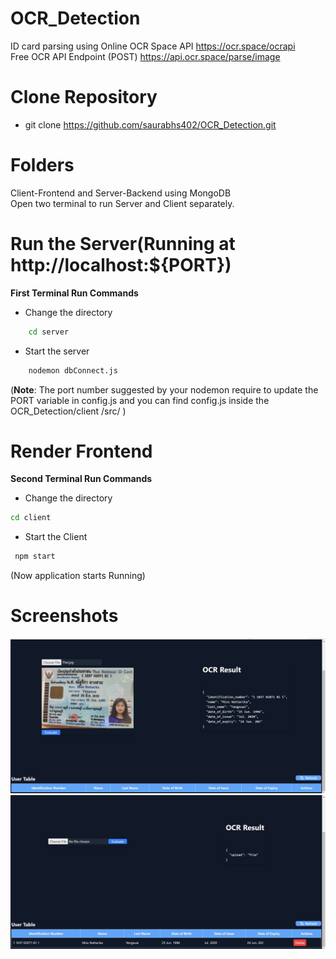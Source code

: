 # OCR_Detection
ID card parsing using Online OCR Space API
https://ocr.space/ocrapi  
Free OCR API Endpoint (POST)
https://api.ocr.space/parse/image


# Clone Repository
- git clone https://github.com/saurabhs402/OCR_Detection.git

# Folders
Client-Frontend and Server-Backend using MongoDB  
Open two terminal to run Server and Client separately.

# Run the Server(Running at  http://localhost:${PORT})

 **First Terminal Run Commands**  
 - Change the directory
```bash
    cd server
```  
- Start the server
    
```bash
    nodemon dbConnect.js
```
  
(**Note**: The port number suggested by your nodemon require to update the PORT variable in config.js and you can find config.js inside the OCR_Detection/client
/src/ )

# Render Frontend
 **Second Terminal Run Commands**  
- Change the directory
```bash
cd client
```
- Start the Client
```bash
 npm start
```  

  (Now application starts Running)

# Screenshots
![Example Screenshot](screenshots/client1.jpg)
![Example Screenshot](screenshots/client2.jpg)




